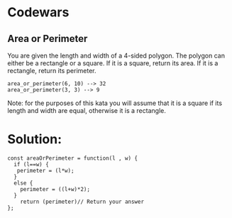 # Codewars

## Area or Perimeter

You are given the length and width of a 4-sided polygon. The polygon can either be a rectangle or a square.
If it is a square, return its area. If it is a rectangle, return its perimeter.

```
area_or_perimeter(6, 10) --> 32
area_or_perimeter(3, 3) --> 9
```
Note: for the purposes of this kata you will assume that it is a square if its length and width are equal, otherwise it is a rectangle.

# Solution:
```
const areaOrPerimeter = function(l , w) {
  if (l==w) {
   perimeter = (l*w);
  }
  else {
    perimeter = ((l+w)*2);
  }
    return (perimeter)// Return your answer
};
```
